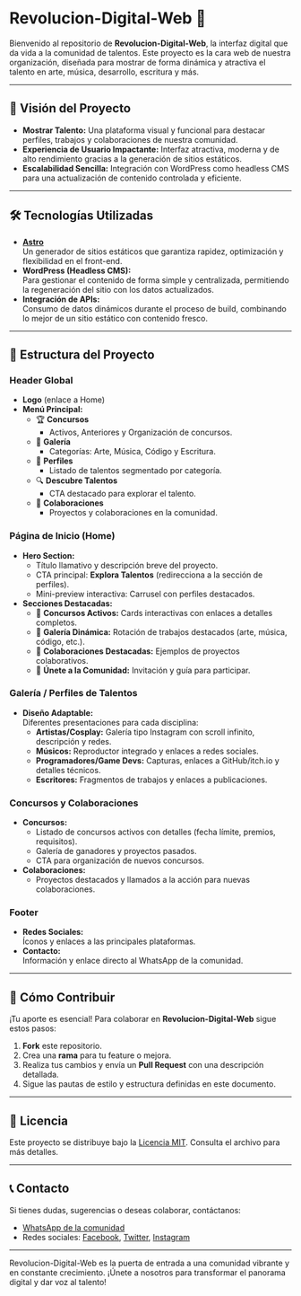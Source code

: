 # Revolucion-Digital-Web 🚀

Bienvenido al repositorio de **Revolucion-Digital-Web**, la interfaz digital que da vida a la comunidad de talentos. Este proyecto es la cara web de nuestra organización, diseñada para mostrar de forma dinámica y atractiva el talento en arte, música, desarrollo, escritura y más.

---

## 🌟 Visión del Proyecto

- **Mostrar Talento:** Una plataforma visual y funcional para destacar perfiles, trabajos y colaboraciones de nuestra comunidad.
- **Experiencia de Usuario Impactante:** Interfaz atractiva, moderna y de alto rendimiento gracias a la generación de sitios estáticos.
- **Escalabilidad Sencilla:** Integración con WordPress como headless CMS para una actualización de contenido controlada y eficiente.

---

## 🛠 Tecnologías Utilizadas

- **[Astro](https://astro.build/)**  
  Un generador de sitios estáticos que garantiza rapidez, optimización y flexibilidad en el front-end.
- **WordPress (Headless CMS):**  
  Para gestionar el contenido de forma simple y centralizada, permitiendo la regeneración del sitio con los datos actualizados.
- **Integración de APIs:**  
  Consumo de datos dinámicos durante el proceso de build, combinando lo mejor de un sitio estático con contenido fresco.

---

## 📁 Estructura del Proyecto

### Header Global
- **Logo** (enlace a Home)
- **Menú Principal:**
  - 🏆 **Concursos**  
    - Activos, Anteriores y Organización de concursos.
  - 🎨 **Galería**  
    - Categorías: Arte, Música, Código y Escritura.
  - 👤 **Perfiles**  
    - Listado de talentos segmentado por categoría.
  - 🔍 **Descubre Talentos**  
    - CTA destacado para explorar el talento.
  - 🤝 **Colaboraciones**  
    - Proyectos y colaboraciones en la comunidad.

### Página de Inicio (Home)
- **Hero Section:**
  - Título llamativo y descripción breve del proyecto.
  - CTA principal: **Explora Talentos** (redirecciona a la sección de perfiles).
  - Mini-preview interactiva: Carrusel con perfiles destacados.
- **Secciones Destacadas:**
  - 📢 **Concursos Activos:** Cards interactivas con enlaces a detalles completos.
  - 🎨 **Galería Dinámica:** Rotación de trabajos destacados (arte, música, código, etc.).
  - 🤝 **Colaboraciones Destacadas:** Ejemplos de proyectos colaborativos.
  - 🔗 **Únete a la Comunidad:** Invitación y guía para participar.

### Galería / Perfiles de Talentos
- **Diseño Adaptable:**  
  Diferentes presentaciones para cada disciplina:
  - **Artistas/Cosplay:** Galería tipo Instagram con scroll infinito, descripción y redes.
  - **Músicos:** Reproductor integrado y enlaces a redes sociales.
  - **Programadores/Game Devs:** Capturas, enlaces a GitHub/itch.io y detalles técnicos.
  - **Escritores:** Fragmentos de trabajos y enlaces a publicaciones.

### Concursos y Colaboraciones
- **Concursos:**
  - Listado de concursos activos con detalles (fecha límite, premios, requisitos).
  - Galería de ganadores y proyectos pasados.
  - CTA para organización de nuevos concursos.
- **Colaboraciones:**
  - Proyectos destacados y llamados a la acción para nuevas colaboraciones.

### Footer
- **Redes Sociales:**  
  Íconos y enlaces a las principales plataformas.
- **Contacto:**  
  Información y enlace directo al WhatsApp de la comunidad.

---

## 🔧 Cómo Contribuir

¡Tu aporte es esencial! Para colaborar en **Revolucion-Digital-Web** sigue estos pasos:

1. **Fork** este repositorio.
2. Crea una **rama** para tu feature o mejora.
3. Realiza tus cambios y envía un **Pull Request** con una descripción detallada.
4. Sigue las pautas de estilo y estructura definidas en este documento.

---

## 📜 Licencia

Este proyecto se distribuye bajo la [Licencia MIT](LICENSE). Consulta el archivo para más detalles.

---

## 📞 Contacto

Si tienes dudas, sugerencias o deseas colaborar, contáctanos:
- [WhatsApp de la comunidad](https://chat.whatsapp.com/KnUKS0iM8463oXkeT9OKbt)
- Redes sociales: [Facebook](https://www.facebook.com/share/16Kcj558mD/), [Twitter](https://x.com/Revol2025?t=gCb0C9f3UmUTreOmUMAQOA&s=09), [Instagram](#https://www.instagram.com/revoluciondigital2025?igsh=bHFjMGp4MmdkdGQx)

---

Revolucion-Digital-Web es la puerta de entrada a una comunidad vibrante y en constante crecimiento. ¡Únete a nosotros para transformar el panorama digital y dar voz al talento!
